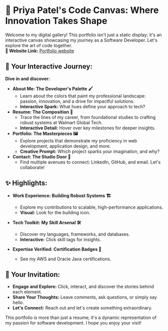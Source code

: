 # 🚀 Priya Patel's Code Canvas: Where Innovation Takes Shape

Welcome to my digital gallery! This portfolio isn't just a static display; it's an interactive canvas showcasing my journey as a Software Developer. Let's explore the art of code together.
<br>
**🔗 Website Link:** [Portfolio website](https://priyapatelsp.github.io/priyapatel/)
<br>

## 🎨 Your Interactive Journey:

**Dive in and discover:**

* **About Me: The Developer's Palette 🖌️**
    * Learn about the colors that paint my professional landscape: passion, innovation, and a drive for impactful solutions.
    * **Interactive Spark:** What hues define your approach to tech?
* **Resume: The Composition 📜**
    * Trace the lines of my career, from foundational studies to crafting robust systems at Walmart Global Tech.
    * **Interactive Detail:** Hover over key milestones for deeper insights.
* **Portfolio: The Masterpieces 🖼️**
    * Explore projects that demonstrate my proficiency in web development, application design, and more.
    * **Creative Prompt:** Which project sparks your imagination, and why?
* **Contact: The Studio Door 🚪**
    * Find multiple avenues to connect: LinkedIn, GitHub, and email. Let's collaborate!

## ✨ Highlights:

* **Work Experience: Building Robust Systems 🏗️**
    * Explore my contributions to scalable, high-performance applications.
    * **Visual:** Look for the building icon.
* **Tech Toolkit: My Skill Arsenal 🛠️**
    * Discover my languages, frameworks, and databases.
    * **Interactive:** Click skill tags for insights.

* **Expertise Verified: Certification Badges 🏅**
    * See my AWS and Oracle Java certifications.

## 🤝 Your Invitation:

* **Engage and Explore:** Click, interact, and discover the stories behind each element.
* **Share Your Thoughts:** Leave comments, ask questions, or simply say hello.
* **Let's Connect:** Reach out and let's create something extraordinary.

This portfolio is more than just a resume; it's a dynamic representation of my passion for software development. I hope you enjoy your visit!
